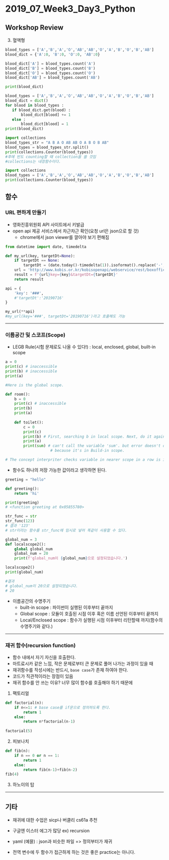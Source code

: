 

# 2019_07_Week3_Day3_Python

## Workshop Review

3. 혈액형

```python
blood_types = ['A','B','A','O','AB','AB','O','A','B','O','B','AB']
blood_dict = {'A':0, 'B':0, 'O':0, 'AB':0}

blood_dict['A'] = blood_types.count('A')
blood_dict['B'] = blood_types.count('B')
blood_dict['O'] = blood_types.count('O')
blood_dict['AB'] = blood_types.count('AB')

print(blood_dict)
```

```python
blood_types = ['A','B','A','O','AB','AB','O','A','B','O','B','AB']
blood_dict = dict()
for blood in blood_types :
   if blood_dict.get(blood) :
       blood_dict[blood] += 1
   else :
       blood_dict[blood] = 1
print(blood_dict)
```

```python
import collections
blood_types_str = "A B A O AB AB O A B O B AB"
blood_types = blood_types_str.split()
print(collections.Counter(blood_types))
#후에 빈도 counting할 때 collection을 쓸 것임
#collections는 내장함수이다.
```

```python
import collections
blood_types = ['A','B','A','O','AB','AB','O','A','B','O','B','AB']
print(collections.Counter(blood_types))
```

## 함수

### URL 편하게 만들기

- 영화진흥위원회 API 사이트에서 키발급
- open api 제공 서비스에서 차근차근 확인(요청 url은 json으로 할 것) 
  - chrome에서 json viewer를 깔아야 보기 편해짐

```python
from datetime import date, timedelta

def my_url(key, targetDt=None):
    if targetDt == None:
	    targetDt = (date.today()-timedelta(1)).isoformat().replace('-','') # 어제 날짜
    url = 'http://www.kobis.or.kr/kobisopenapi/webservice/rest/boxoffice/searchDailyBoxOfficeList.json?'
    result = f'{url}key={key}&targetDt={targetDt}'
    return result

api = {
    'key': '###',
    #'targetDt':'20190716'
}

my_url(**api)
#my_url(key='###', targetDt='20190716')라고 호출해도 가능
```

---

### 이름공간 및 스코프(Scope)

- LEGB Rule(시험 문제로도 나올 수 있다!) : local, enclosed, global, built-in scope

```python
a = 0
print(c) # inaccessible
print(b) # inaccessible
print(a)

#Here is the global scope.

def room():
    b = 0
    print(c) # inaccessible
    print(b)
    print(a)
    
    def toilet():
        c = 0
        print(c)
        print(b) # First, searching b in local scope. Next, do it again in enclosed scope.
        print(a)
        print(sum) # can't call the variable 'sum'. but error doesn't occur,
                    # because it's in Build-in scope.

# The concept interpriter checks variable in nearer scope in a row is important.
```

- 함수도 하나의 저장 가능한 값이라고 생각하면 된다.

```python
greeting = "hello"

def greeting():
    return 'hi'

print(greeting)
# <function greeting at 0x05855780>
```

```python
str_func = str
str_func(123)
# 결과 '123'
# str이라는 함수를 str_func에 임시로 넣어 똑같이 사용할 수 있다.
```

```python
global_num = 3
def localscope2():
    global global_num
    global_num = 20
    print(f'global_num이 {global_num}으로 설정되었습니다.')

localscope2()
print(global_num)

#결과
# global_num이 20으로 설정되었습니다.
# 20
```



- 이름공간의 수명주기
  - built-in scope : 파이썬이 실행된 이후부터 끝까지
  - Global scope : 모듈이 호출된 시점 이후 혹은 이름 선언된 이후부터 끝까지
  - Local/Enclosed scope : 함수가 실행된 시점 이후부터 리턴할때 까지(함수의 수명주기와 같다.)

---

### 재귀 함수(recursion function)

- 함수 내에서 자기 자신을 호출한다.
- 마트료시카 같은 느낌, 작은 문제로부터 큰 문제로 풀어 나가는 과정이 있을 때
- 재귀함수를 작성시에는 반드시, `base case`가 존재 하여야 한다.
- 코드가 직관적이라는 장점이 있음
- 재귀 함수를 안 쓰는 이유? 너무 많이 함수를 호출해야 하기 때문에

1. 팩토리얼

```python
def factorial(n):
    if n<=1: # base case를 if문으로 정의하도록 한다.
        return 1
    else:
        return n*factorial(n-1)
    
factorial(5)
```

2. 피보나치

```python
def fib(n):
    if n == 0 or n == 1:
        return 1
    else:
        return fib(n-1)+fib(n-2)    
fib(4)
```

3. 하노이의 탑



---

## 기타

- 재귀에 대한 수업은 sicp나 버클리 cs61a 추천
- 구글엔 이스터 에그가 많당 ex) recursion
- yaml (예믈) : json과 비슷한 파일 => 정의부터가 재귀

- 전역 변수에 두 함수가 접근하게 하는 것은 좋은 practice는 아니다.